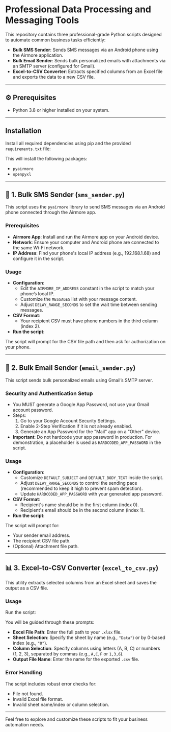 # Professional Data Processing and Messaging Tools

This repository contains three professional-grade Python scripts designed to automate common business tasks efficiently:

- **Bulk SMS Sender**: Sends SMS messages via an Android phone using the Airmore application.
- **Bulk Email Sender**: Sends bulk personalized emails with attachments via an SMTP server (configured for Gmail).
- **Excel-to-CSV Converter**: Extracts specified columns from an Excel file and exports the data to a new CSV file.

---

## ⚙️ Prerequisites

- Python 3.8 or higher installed on your system.

---

## Installation

Install all required dependencies using pip and the provided `requirements.txt` file:


This will install the following packages:

- `pyairmore`
- `openpyxl`

---

## 🚀 1. Bulk SMS Sender (`sms_sender.py`)

This script uses the `pyairmore` library to send SMS messages via an Android phone connected through the Airmore app.

### Prerequisites

- **Airmore App**: Install and run the Airmore app on your Android device.
- **Network**: Ensure your computer and Android phone are connected to the same Wi-Fi network.
- **IP Address**: Find your phone's local IP address (e.g., 192.168.1.68) and configure it in the script.

### Usage

- **Configuration**:
  - Edit the `AIRMORE_IP_ADDRESS` constant in the script to match your phone’s local IP.
  - Customize the `MESSAGES` list with your message content.
  - Adjust `DELAY_RANGE_SECONDS` to set the wait time between sending messages.
- **CSV Format**:
  - Your recipient CSV must have phone numbers in the third column (index 2).
- **Run the script**:


The script will prompt for the CSV file path and then ask for authorization on your phone.

---

## 📧 2. Bulk Email Sender (`email_sender.py`)

This script sends bulk personalized emails using Gmail’s SMTP server.

### Security and Authentication Setup

- You MUST generate a Google App Password, not use your Gmail account password.
- Steps:
  1. Go to your Google Account Security Settings.
  2. Enable 2-Step Verification if it is not already enabled.
  3. Generate an App Password for the "Mail" app on a "Other" device.
- **Important**: Do not hardcode your app password in production. For demonstration, a placeholder is used as `HARDCODED_APP_PASSWORD` in the script.

### Usage

- **Configuration**:
  - Customize `DEFAULT_SUBJECT` and `DEFAULT_BODY_TEXT` inside the script.
  - Adjust `DELAY_RANGE_SECONDS` to control the sending pace (recommended to keep it high to prevent spam detection).
  - Update `HARDCODED_APP_PASSWORD` with your generated app password.
- **CSV Format**:
  - Recipient's name should be in the first column (index 0).
  - Recipient's email should be in the second column (index 1).
- **Run the script**:


The script will prompt for:
- Your sender email address.
- The recipient CSV file path.
- (Optional) Attachment file path.

---

## 📊 3. Excel-to-CSV Converter (`excel_to_csv.py`)

This utility extracts selected columns from an Excel sheet and saves the output as a CSV file.

### Usage

Run the script:


You will be guided through these prompts:

- **Excel File Path**: Enter the full path to your `.xlsx` file.
- **Sheet Selection**: Specify the sheet by name (e.g., `"Data"`) or by 0-based index (e.g., `"0"`).
- **Column Selection**: Specify columns using letters (A, B, C) or numbers (1, 2, 3), separated by commas (e.g., `A,C,F` or `1,3,6`).
- **Output File Name**: Enter the name for the exported `.csv` file.

### Error Handling

The script includes robust error checks for:

- File not found.
- Invalid Excel file format.
- Invalid sheet name/index or column selection.

---

Feel free to explore and customize these scripts to fit your business automation needs.

